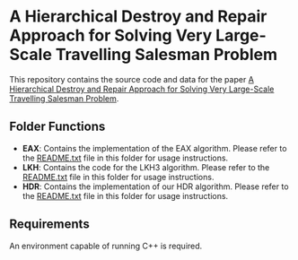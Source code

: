 # A Hierarchical Destroy and Repair Approach for Solving Very Large-Scale Travelling Salesman Problem

This repository contains the source code and data for the paper [A Hierarchical Destroy and Repair Approach for Solving Very Large-Scale Travelling Salesman Problem](https://arxiv.org/abs/2308.04639).

## Folder Functions

- **EAX**: Contains the implementation of the EAX algorithm. Please refer to the [README.txt](EAX/README.txt) file in this folder for usage instructions.
- **LKH**: Contains the code for the LKH3 algorithm. Please refer to the [README.txt](LKH/README.txt) file in this folder for usage instructions.
- **HDR**: Contains the implementation of our HDR algorithm. Please refer to the [README.txt](HDR/README.txt) file in this folder for usage instructions.

## Requirements

An environment capable of running C++ is required.

